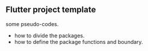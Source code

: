 ## Flutter project template
some pseudo-codes.
* how to divide the packages.
* how to define the package functions and boundary.